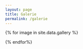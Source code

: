 ```yaml
---
layout: page
title: Galerie
permalink: /galerie
---
```

<div class="gallery">
  {% for image in site.data.gallery %}
    <dl class="gallery-item">
      <a href="{{ site.baseurl}}/{{ image.url }}" class="gallery-icon" style="background-image: url('{{ site.baseurl}}/{{ image.url }}')"></a>
    </dl>
  {% endfor%}
</div>
